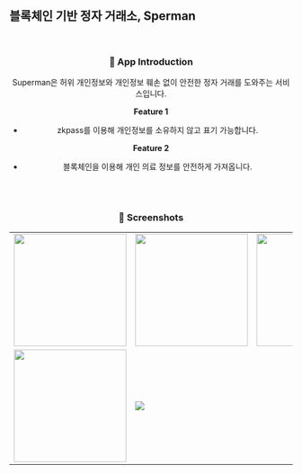 ## 블록체인 기반 정자 거래소, Sperman
<div align="center">
<br>

### 📑 App Introduction

  Superman은 허위 개인정보와 개인정보 훼손 없이 안전한 정자 거래를 도와주는 서비스입니다.


**Feature 1**  
- zkpass를 이용해 개인정보를 소유하지 않고 표기 가능합니다.

**Feature 2**
- 블록체인을 이용해 개인 의료 정보를 안전하게 가져옵니다.

<br>

<br>
  

### 📱 Screenshots
<table>
  <tr>
    <td><img src="https://github.com/user-attachments/assets/4bff77c2-994a-4589-814c-cd17b6f3349b" width="200px" /></td>
    <td><img src="https://github.com/user-attachments/assets/4df1fca8-ec0b-442b-99c1-1a4064c1b3dc" width="200px" /></td>
    <td><img src="https://github.com/user-attachments/assets/c8049e67-5002-406e-a599-571d52198db2" width="200px" /></td>
  </tr>
  <tr>
    <td><img src="https://github.com/user-attachments/assets/d2b04895-5b04-408e-81f7-edd0340cdf45" width="200px" /></td>
    <td><img src="![Uploading image.png…]()
 width="200px" /></td>
  </tr>
</table>

<br>
